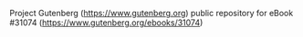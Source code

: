 Project Gutenberg (https://www.gutenberg.org) public repository for eBook #31074 (https://www.gutenberg.org/ebooks/31074)
